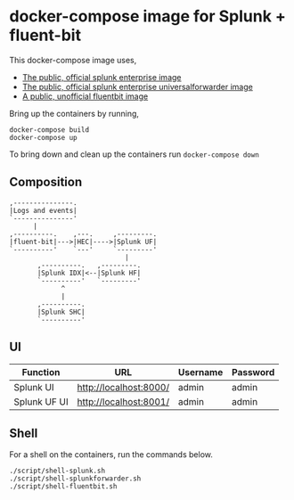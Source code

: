 # docker-compose image for Splunk + fluent-bit

This docker-compose image uses,

 - [The public, official splunk enterprise image](https://hub.docker.com/r/splunk/splunk/)
 - [The public, official splunk enterprise universalforwarder image](https://hub.docker.com/r/splunk/universalforwarder/)
 - [A public, unofficial fluentbit image](https://hub.docker.com/r/sddmelb/fluent-bit/)

Bring up the containers by running,

    docker-compose build
    docker-compose up

To bring down and clean up the containers run `docker-compose down`

## Composition

```
,---------------.                   
|Logs and events|                   
`---------------'                   
      |                           
,----------.    ,---.     ,---------.
|fluent-bit|--->|HEC|---->|Splunk UF|
`----------'    `---'     `---------'
                             |    
       ,----------.   ,---------.
       |Splunk IDX|<--|Splunk HF|
       `----------'   `---------'
             ^                   
             |                   
       ,----------.              
       |Splunk SHC|              
       `----------'   
```

## UI   

| Function       | URL                                              | Username  | Password |
|----------------|--------------------------------------------------|-----------|----------|
| Splunk UI      | [http://localhost:8000/](http://localhost:8000/) | admin     | admin    |
| Splunk UF UI   | [http://localhost:8001/](http://localhost:8001/) | admin     | admin    |

## Shell

For a shell on the containers, run the commands below.

    ./script/shell-splunk.sh
    ./script/shell-splunkforwarder.sh
    ./script/shell-fluentbit.sh

